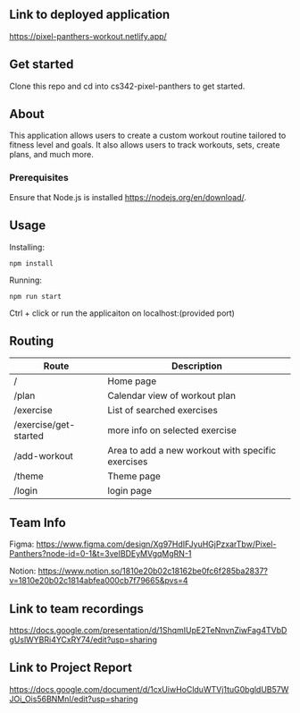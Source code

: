 ## Link to deployed application
https://pixel-panthers-workout.netlify.app/

## Get started

Clone this repo and cd into cs342-pixel-panthers to get started.

## About
This application allows users to create a custom workout routine tailored to fitness level and goals. It also allows users to track workouts, sets, create plans, and much more.

### Prerequisites
Ensure that Node.js is installed https://nodejs.org/en/download/.

## Usage

Installing:

```
npm install
```

Running:

```
npm run start
```

Ctrl + click or run the applicaiton on localhost:(provided port)

## Routing 
| Route      | Description      |
| ------------- | ------------- |
| / | Home page |
| /plan | Calendar view of workout plan |
| /exercise | List of searched exercises | 
| /exercise/get-started | more info on selected exercise |
| /add-workout | Area to add a new workout with specific exercises |
| /theme | Theme page |
| /login | login page |

## Team Info
Figma: https://www.figma.com/design/Xg97HdIFJyuHGjPzxarTbw/Pixel-Panthers?node-id=0-1&t=3veIBDEyMVgqMgRN-1

Notion: https://www.notion.so/1810e20b02c18162be0fc6f285ba2837?v=1810e20b02c1814abfea000cb7f79665&pvs=4

## Link to team recordings

https://docs.google.com/presentation/d/1ShqmIUpE2TeNnvnZiwFag4TVbDgUslWYBRi4YCxRY74/edit?usp=sharing

## Link to Project Report 

https://docs.google.com/document/d/1cxUiwHoClduWTVj1tuG0bgldUB57WJOi_Ois56BNMnI/edit?usp=sharing



